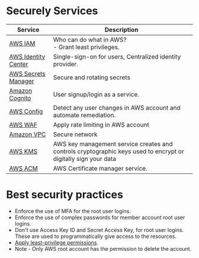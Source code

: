 # Securely Services

| Service                                                                                  | Description                                                                                                    |
|------------------------------------------------------------------------------------------|----------------------------------------------------------------------------------------------------------------|
| [AWS IAM](1_IdentityServices/AWSIAM/Readme.md)                                                  | Who can do what in AWS?<br/>- Grant least privileges.                                                          |
| [AWS Identity Center](1_IdentityServices/AWSIAM/AWSIAMIdentityCenter.md)                        | Single-sign-on for users, Centralized identity provider.                                                       |
| [AWS Secrets Manager](2_DataProtectionServices/AWSSecretsManager.md)                     | Secure and rotating secrets                                                                                    |
| [Amazon Cognito](1_IdentityServices/AmazonCognito.md)                                    | User signup/login as a service.                                                                                |
| [AWS Config](../8_MonitoringServices/SecurityMonitoringServices/AWSConfig.md)            | Detect any user changes in AWS account and automate remediation.                                               |
| [AWS WAF](3_InfraProtectionServices/AWSWAF.md)                                           | Apply rate limiting in AWS account                                                                             |
| [Amazon VPC](../1_NetworkingAndContentDelivery/3_NetworkFoundations/AmazonVPC/Readme.md) | Secure network                                                                                                 |
| [AWS KMS](2_DataProtectionServices/AWSKMS.md)                                            | AWS key management service creates and controls cryptographic keys used to encrypt or digitally sign your data |
| [AWS ACM](2_DataProtectionServices/AWSACM.md)                                            | AWS Certificate manager service.                                                                               |

# Best security practices
- Enforce the use of MFA for the root user logins.
- Enforce the use of complex passwords for member account root user logins.
- Don't use Access Key ID and Secret Access Key, for root user logins. These are used to programmatically give access to the resources.
- [Apply least-privilege permissions](https://docs.aws.amazon.com/IAM/latest/UserGuide/best-practices.html#grant-least-privilege).
- Note - Only AWS root account has the permission to delete the account.
